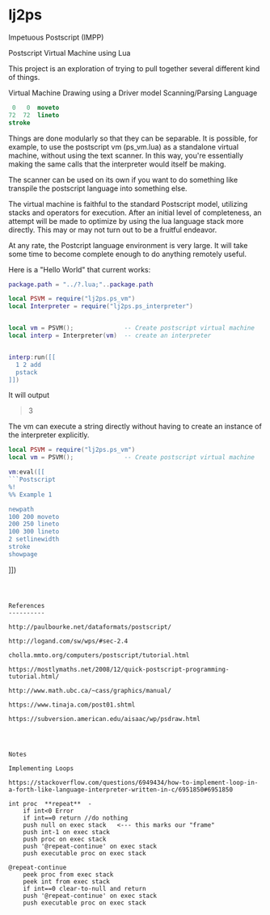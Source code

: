 # lj2ps
Impetuous Postscript (IMPP)

Postscript Virtual Machine using Lua

This project is an exploration of trying to pull together several different kind of things.

  Virtual Machine
  Drawing using a Driver model
  Scanning/Parsing Language

```Postscript
 0   0  moveto
72  72  lineto
stroke
```

Things are done modularly so that they can be separable.  It is possible, for example, to use the postscript vm (ps_vm.lua) as a standalone virtual machine, without using the text scanner.  In this way, you're essentially making the same calls that the interpreter would itself be making.

The scanner can be used on its own if you want to do something like transpile the postscript language into something else.

The virtual machine is faithful to the standard Postscript model, utilizing stacks and operators for execution.  After an initial level of completeness, an attempt will be made to optimize by using the lua language stack more directly.  This may or may not turn out to be a fruitful endeavor.

At any rate, the Postcript language environment is very large.  It will take some time to become complete enough to do anything remotely useful.


Here is a "Hello World" that current works:

```lua
package.path = "../?.lua;"..package.path

local PSVM = require("lj2ps.ps_vm")
local Interpreter = require("lj2ps.ps_interpreter")


local vm = PSVM();              -- Create postscript virtual machine
local interp = Interpreter(vm)  -- create an interpreter


interp:run([[
  1 2 add 
  pstack
]])

```

It will output

> 3

The vm can execute a string directly without having to create an instance of the interpreter explicitly.

```lua
local PSVM = require("lj2ps.ps_vm")
local vm = PSVM();              -- Create postscript virtual machine

vm:eval([[
```Postscript
%!
%% Example 1

newpath
100 200 moveto
200 250 lineto
100 300 lineto
2 setlinewidth
stroke
showpage
```
]])
```



References
----------

http://paulbourke.net/dataformats/postscript/

http://logand.com/sw/wps/#sec-2.4

cholla.mmto.org/computers/postscript/tutorial.html

https://mostlymaths.net/2008/12/quick-postscript-programming-tutorial.html/

http://www.math.ubc.ca/~cass/graphics/manual/

https://www.tinaja.com/post01.shtml

https://subversion.american.edu/aisaac/wp/psdraw.html




Notes

Implementing Loops

https://stackoverflow.com/questions/6949434/how-to-implement-loop-in-a-forth-like-language-interpreter-written-in-c/6951850#6951850

int proc  **repeat**  -
    if int<0 Error
    if int==0 return //do nothing
    push null on exec stack   <--- this marks our "frame"
    push int-1 on exec stack
    push proc on exec stack
    push '@repeat-continue' on exec stack
    push executable proc on exec stack

@repeat-continue
    peek proc from exec stack
    peek int from exec stack
    if int==0 clear-to-null and return
    push '@repeat-continue' on exec stack
    push executable proc on exec stack